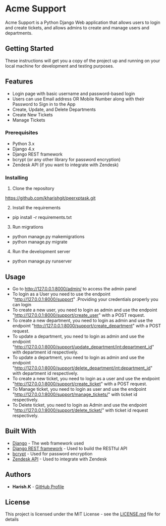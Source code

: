 # Acme Support

Acme Support is a Python Django Web application that allows users to login and create tickets, and allows admins to create and manage users and departments. 

## Getting Started

These instructions will get you a copy of the project up and running on your local machine for development and testing purposes.

## Features

- Login page with basic username and password-based login
- Users can use Email address OR Mobile Number along with their Password to Sign in to the App
- Create, Update, and Delete Departments 
- Create New Tickets
- Manage Tickets


### Prerequisites

- Python 3.x
- Django 4.x
- Django REST framework
- bcrypt (or any other library for password encryption)
- Zendesk API (if you want to integrate with Zendesk)

### Installing

1. Clone the repository

https://github.com/kharishgit/peerxptask.git

2. Install the requirements
  - pip install -r requirements.txt


3. Run migrations
- python manage.py makemigrations
- python manage.py migrate


4. Run the development server
- python manage.py runserver
## Usage
- Go to http://127.0.0.1:8000/admin/ to access the admin panel
- To login as a User you need to use the endpoint "http://127.0.0.1:8000/support" .Providing your credentials properly you can login
- To create a new user, you need to login as admin and use the endpoint "http://127.0.0.1:8000/support/create_user" with a POST request.
- To create a new department, you need to login as admin and use the endpoint "http://127.0.0.1:8000/support/create_department" with a POST request.
- To update a department, you need to login as admin and use the endpoint "http://127.0.0.1:8000/support/update_department/<int:department_id>"  with department id respectively.
- To update a department, you need to login as admin and use the endpoint "http://127.0.0.1:8000/support/delete_department/<int:department_id>"  with department id respectively.
- To create a new ticket, you need to login as a user and use the endpoint "http://127.0.0.1:8000/support/create_ticket" with a POST request.
- To Manage  ticket, you need to login as user and use the endpoint "http://127.0.0.1:8000/support/manage_tickets/<id>" with ticket id respectively.
- To Delete  ticket, you need to login as Admin and use the endpoint "http://127.0.0.1:8000/support/delete_ticket/<id>" with ticket id request respectively.

## Built With

* [Django](https://www.djangoproject.com/) - The web framework used
* [Django REST framework](https://www.django-rest-framework.org/) - Used to build the RESTful API
* [bcrypt](https://pypi.org/project/bcrypt/) - Used for password encryption
* [Zendesk API](https://developer.zendesk.com/rest_api/docs/support/introduction) - Used to integrate with Zendesk

## Authors

* **Harish.K** - [GitHub Profile](https://github.com/kharishgit)

## License

This project is licensed under the MIT License - see the [LICENSE.md](LICENSE.md) file for details
